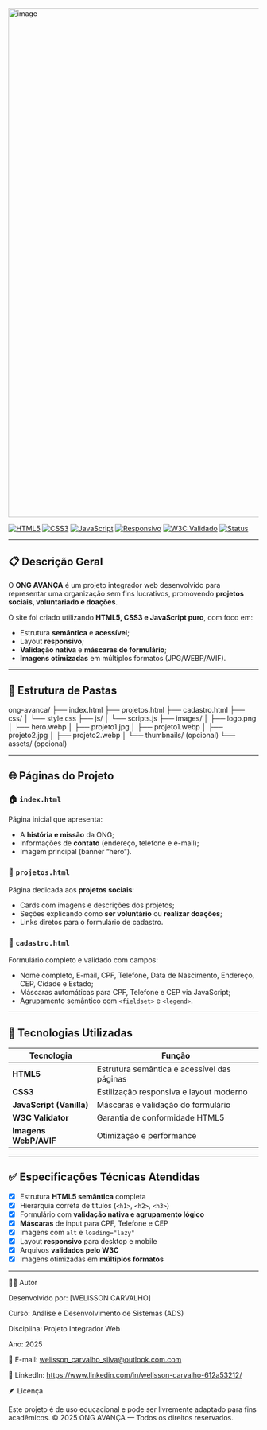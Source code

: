 <img width="1536" height="1024" alt="image" src="https://github.com/user-attachments/assets/2273e593-9015-4cfc-b850-c872fc8707df" />






[![HTML5](https://img.shields.io/badge/HTML5-E34F26?logo=html5&logoColor=fff)](#)
[![CSS3](https://img.shields.io/badge/CSS3-1572B6?logo=css3&logoColor=fff)](#)
[![JavaScript](https://img.shields.io/badge/JavaScript-F7DF1E?logo=javascript&logoColor=000)](#)
[![Responsivo](https://img.shields.io/badge/Design-Responsivo-2a9d8f)](#)
[![W3C Validado](https://img.shields.io/badge/W3C-Validado-blue)](#)
[![Status](https://img.shields.io/badge/Status-Concluído-success)](#)

---

## 📋 Descrição Geral

O **ONG AVANÇA** é um projeto integrador web desenvolvido para representar uma organização sem fins lucrativos, promovendo **projetos sociais, voluntariado e doações**.  

O site foi criado utilizando **HTML5, CSS3 e JavaScript puro**, com foco em:
- Estrutura **semântica** e **acessível**;
- Layout **responsivo**;
- **Validação nativa** e **máscaras de formulário**;
- **Imagens otimizadas** em múltiplos formatos (JPG/WEBP/AVIF).

---

## 🧱 Estrutura de Pastas

ong-avanca/
├── index.html
├── projetos.html
├── cadastro.html
├── css/
│ └── style.css
├── js/
│ └── scripts.js
├── images/
│ ├── logo.png
│ ├── hero.webp
│ ├── projeto1.jpg
│ ├── projeto1.webp
│ ├── projeto2.jpg
│ ├── projeto2.webp
│ └── thumbnails/ (opcional)
└── assets/ (opcional)


---

## 🌐 Páginas do Projeto

### 🏠 `index.html`
Página inicial que apresenta:
- A **história e missão** da ONG;
- Informações de **contato** (endereço, telefone e e-mail);
- Imagem principal (banner “hero”).

### 🤝 `projetos.html`
Página dedicada aos **projetos sociais**:
- Cards com imagens e descrições dos projetos;
- Seções explicando como **ser voluntário** ou **realizar doações**;
- Links diretos para o formulário de cadastro.

### 🧾 `cadastro.html`
Formulário completo e validado com campos:
- Nome completo, E-mail, CPF, Telefone, Data de Nascimento, Endereço, CEP, Cidade e Estado;
- Máscaras automáticas para CPF, Telefone e CEP via JavaScript;
- Agrupamento semântico com `<fieldset>` e `<legend>`.

---

## 🧠 Tecnologias Utilizadas

| Tecnologia | Função |
|-------------|--------|
| **HTML5** | Estrutura semântica e acessível das páginas |
| **CSS3** | Estilização responsiva e layout moderno |
| **JavaScript (Vanilla)** | Máscaras e validação do formulário |
| **W3C Validator** | Garantia de conformidade HTML5 |
| **Imagens WebP/AVIF** | Otimização e performance |

---

## ✅ Especificações Técnicas Atendidas

- [x] Estrutura **HTML5 semântica** completa  
- [x] Hierarquia correta de títulos (`<h1>`, `<h2>`, `<h3>`)  
- [x] Formulário com **validação nativa e agrupamento lógico**  
- [x] **Máscaras** de input para CPF, Telefone e CEP  
- [x] Imagens com `alt` e `loading="lazy"`  
- [x] Layout **responsivo** para desktop e mobile  
- [x] Arquivos **validados pelo W3C**  
- [x] Imagens otimizadas em **múltiplos formatos**

---

👨‍💻 Autor

Desenvolvido por: [WELISSON CARVALHO]

Curso: Análise e Desenvolvimento de Sistemas (ADS)

Disciplina: Projeto Integrador Web

Ano: 2025

📧 E-mail: welisson_carvalho_silva@outlook.com.com

💼 LinkedIn: https://www.linkedin.com/in/welisson-carvalho-612a53212/

🪶 Licença

Este projeto é de uso educacional e pode ser livremente adaptado para fins acadêmicos.
© 2025 ONG AVANÇA — Todos os direitos reservados.


